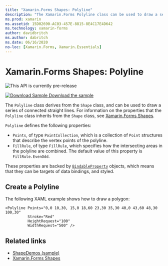 ```yaml
---
title: "Xamarin.Forms Shapes: Polyline"
description: "The Xamarin.Forms Polyline class can be used to draw a series of connected straight lines."
ms.prod: xamarin
ms.assetid: 15D02690-AC03-457E-8815-8E4C17E4D642
ms.technology: xamarin-forms
author: davidbritch
ms.author: dabritch
ms.date: 06/16/2020
no-loc: [Xamarin.Forms, Xamarin.Essentials]
---
```


# Xamarin.Forms Shapes: Polyline

![](~/media/shared/preview.png "This API is currently pre-release")

[![Download Sample](~/media/shared/download.png) Download the sample](https://github.com/xamarin/xamarin-forms-samples/tree/master/UserInterface/ShapesDemos/)

The `Polyline` class derives from the `Shape` class, and can be used to draw a series of connected straight lines. For information on the properties that the `Polyline` class inherits from the `Shape` class, see [Xamarin.Forms Shapes](index.md).

`Polyline` defines the following properties:

- `Points`, of type `PointCollection`, which is a collection of `Point` structures that describe the vertex points of the polyline.
- `FillRule`, of type `FillRule`, which specifies how the intersecting areas in the polyline are combined. The default value of this property is `FillRule.EvenOdd`.

These properties are backed by [`BindableProperty`](xref:Xamarin.Forms.BindableProperty) objects, which means that they can be targets of data bindings, and styled.

## Create a Polyline

The following XAML example shows how to draw a polygon:

```xaml
<Polyline Points="0,0 10,30, 15,0 18,60 23,30 35,30 40,0 43,60 48,30 100,30"
          Stroke="Red"
          HeightRequest="100"
          WidthRequest="500" />
```

## Related links

- [ShapeDemos (sample)](https://github.com/xamarin/xamarin-forms-samples/tree/master/UserInterface/ShapesDemos/)
- [Xamarin.Forms Shapes](index.md)
